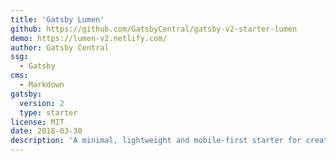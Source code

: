 ```yaml
---
title: 'Gatsby Lumen'
github: https://github.com/GatsbyCentral/gatsby-v2-starter-lumen
demo: https://lumen-v2.netlify.com/
author: Gatsby Central
ssg:
  - Gatsby
cms:
  - Markdown
gatsby:
  version: 2
  type: starter
license: MIT
date: 2018-03-30
description: 'A minimal, lightweight and mobile-first starter for creating blazing-fast static blogs.'
---
```

